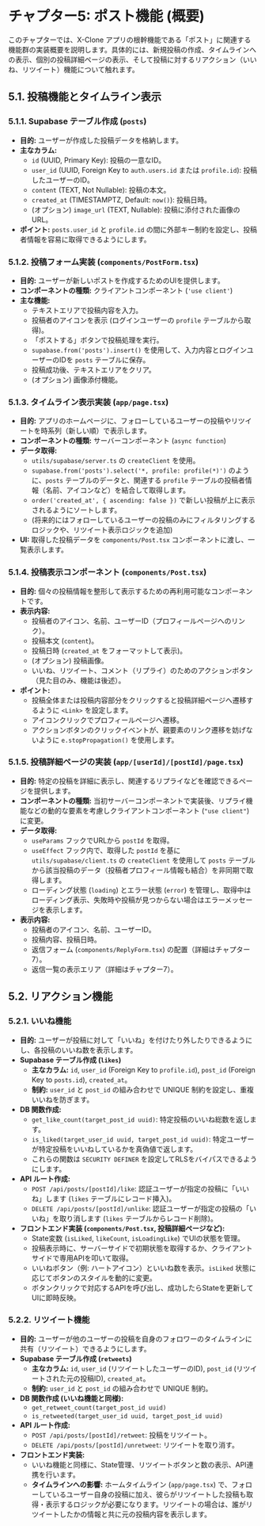 # チャプター5: ポスト機能 (概要)

このチャプターでは、X-Clone アプリの根幹機能である「ポスト」に関連する機能群の実装概要を説明します。具体的には、新規投稿の作成、タイムラインへの表示、個別の投稿詳細ページの表示、そして投稿に対するリアクション（いいね、リツイート）機能について触れます。

## 5.1. 投稿機能とタイムライン表示

### 5.1.1. Supabase テーブル作成 (`posts`)

- **目的:** ユーザーが作成した投稿データを格納します。
- **主なカラム:**
  - `id` (UUID, Primary Key): 投稿の一意なID。
  - `user_id` (UUID, Foreign Key to `auth.users.id` または `profile.id`): 投稿したユーザーのID。
  - `content` (TEXT, Not Nullable): 投稿の本文。
  - `created_at` (TIMESTAMPTZ, Default: `now()`): 投稿日時。
  - (オプション) `image_url` (TEXT, Nullable): 投稿に添付された画像のURL。
- **ポイント:** `posts.user_id` と `profile.id` の間に外部キー制約を設定し、投稿者情報を容易に取得できるようにします。

### 5.1.2. 投稿フォーム実装 (`components/PostForm.tsx`)

- **目的:** ユーザーが新しいポストを作成するためのUIを提供します。
- **コンポーネントの種類:** クライアントコンポーネント (`'use client'`)
- **主な機能:**
  - テキストエリアで投稿内容を入力。
  - 投稿者のアイコンを表示 (ログインユーザーの `profile` テーブルから取得)。
  - 「ポストする」ボタンで投稿処理を実行。
  - `supabase.from('posts').insert()` を使用して、入力内容とログインユーザーのIDを `posts` テーブルに保存。
  - 投稿成功後、テキストエリアをクリア。
  - (オプション) 画像添付機能。

### 5.1.3. タイムライン表示実装 (`app/page.tsx`)

- **目的:** アプリのホームページに、フォローしているユーザーの投稿やリツイートを時系列（新しい順）で表示します。
- **コンポーネントの種類:** サーバーコンポーネント (`async function`)
- **データ取得:**
  - `utils/supabase/server.ts` の `createClient` を使用。
  - `supabase.from('posts').select('*, profile: profile(*)')` のように、`posts` テーブルのデータと、関連する `profile` テーブルの投稿者情報（名前、アイコンなど）を結合して取得します。
  - `order('created_at', { ascending: false })` で新しい投稿が上に表示されるようにソートします。
  - (将来的にはフォローしているユーザーの投稿のみにフィルタリングするロジックや、リツイート表示ロジックを追加)
- **UI:** 取得した投稿データを `components/Post.tsx` コンポーネントに渡し、一覧表示します。

### 5.1.4. 投稿表示コンポーネント (`components/Post.tsx`)

- **目的:** 個々の投稿情報を整形して表示するための再利用可能なコンポーネントです。
- **表示内容:**
  - 投稿者のアイコン、名前、ユーザーID（プロフィールページへのリンク）。
  - 投稿本文 (`content`)。
  - 投稿日時 (`created_at` をフォーマットして表示)。
  - (オプション) 投稿画像。
  - いいね、リツイート、コメント（リプライ）のためのアクションボタン（見た目のみ、機能は後述）。
- **ポイント:**
  - 投稿全体または投稿内容部分をクリックすると投稿詳細ページへ遷移するように `<Link>` を設定します。
  - アイコンクリックでプロフィールページへ遷移。
  - アクションボタンのクリックイベントが、親要素のリンク遷移を妨げないように `e.stopPropagation()` を使用します。

### 5.1.5. 投稿詳細ページの実装 (`app/[userId]/[postId]/page.tsx`)

- **目的:** 特定の投稿を詳細に表示し、関連するリプライなどを確認できるページを提供します。
- **コンポーネントの種類:** 当初サーバーコンポーネントで実装後、リプライ機能などの動的な要素を考慮しクライアントコンポーネント (`"use client"`) に変更。
- **データ取得:**
  - `useParams` フックでURLから `postId` を取得。
  - `useEffect` フック内で、取得した `postId` を基に `utils/supabase/client.ts` の `createClient` を使用して `posts` テーブルから該当投稿のデータ（投稿者プロフィール情報も結合）を非同期で取得します。
  - ローディング状態 (`loading`) とエラー状態 (`error`) を管理し、取得中はローディング表示、失敗時や投稿が見つからない場合はエラーメッセージを表示します。
- **表示内容:**
  - 投稿者のアイコン、名前、ユーザーID。
  - 投稿内容、投稿日時。
  - 返信フォーム (`components/ReplyForm.tsx`) の配置（詳細はチャプター7）。
  - 返信一覧の表示エリア（詳細はチャプター7）。

## 5.2. リアクション機能

### 5.2.1. いいね機能

- **目的:** ユーザーが投稿に対して「いいね」を付けたり外したりできるようにし、各投稿のいいね数を表示します。
- **Supabase テーブル作成 (`likes`)**
  - **主なカラム:** `id`, `user_id` (Foreign Key to `profile.id`), `post_id` (Foreign Key to `posts.id`), `created_at`。
  - **制約:** `user_id` と `post_id` の組み合わせで UNIQUE 制約を設定し、重複いいねを防ぎます。
- **DB 関数作成:**
  - `get_like_count(target_post_id uuid)`: 特定投稿のいいね総数を返します。
  - `is_liked(target_user_id uuid, target_post_id uuid)`: 特定ユーザーが特定投稿をいいねしているかを真偽値で返します。
  - これらの関数は `SECURITY DEFINER` を設定してRLSをバイパスできるようにします。
- **API ルート作成:**
  - `POST /api/posts/[postId]/like`: 認証ユーザーが指定の投稿に「いいね」します (`likes` テーブルにレコード挿入)。
  - `DELETE /api/posts/[postId]/unlike`: 認証ユーザーが指定の投稿の「いいね」を取り消します (`likes` テーブルからレコード削除)。
- **フロントエンド実装 (`components/Post.tsx`, 投稿詳細ページなど):**
  - State変数 (`isLiked`, `likeCount`, `isLoadingLike`) でUIの状態を管理。
  - 投稿表示時に、サーバーサイドで初期状態を取得するか、クライアントサイドで専用APIを叩いて取得。
  - いいねボタン（例: ハートアイコン）といいね数を表示。`isLiked` 状態に応じてボタンのスタイルを動的に変更。
  - ボタンクリックで対応するAPIを呼び出し、成功したらStateを更新してUIに即時反映。

### 5.2.2. リツイート機能

- **目的:** ユーザーが他のユーザーの投稿を自身のフォロワーのタイムラインに共有（リツイート）できるようにします。
- **Supabase テーブル作成 (`retweets`)**
  - **主なカラム:** `id`, `user_id` (リツイートしたユーザーのID), `post_id` (リツイートされた元の投稿ID), `created_at`。
  - **制約:** `user_id` と `post_id` の組み合わせで UNIQUE 制約。
- **DB 関数作成 (いいね機能と同様):**
  - `get_retweet_count(target_post_id uuid)`
  - `is_retweeted(target_user_id uuid, target_post_id uuid)`
- **API ルート作成:**
  - `POST /api/posts/[postId]/retweet`: 投稿をリツイート。
  - `DELETE /api/posts/[postId]/unretweet`: リツイートを取り消す。
- **フロントエンド実装:**
  - いいね機能と同様に、State管理、リツイートボタンと数の表示、API連携を行います。
  - **タイムラインへの影響:** ホームタイムライン (`app/page.tsx`) で、フォローしているユーザー自身の投稿に加え、彼らがリツイートした投稿も取得・表示するロジックが必要になります。リツイートの場合は、誰がリツイートしたかの情報と共に元の投稿内容を表示します。
